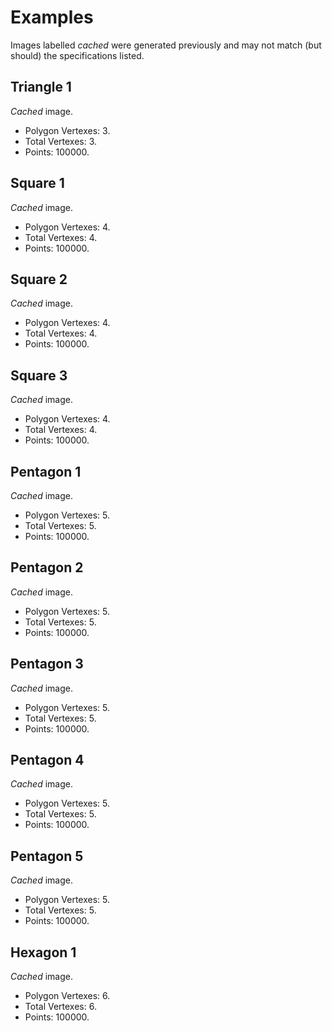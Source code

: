 # Examples

Images labelled *cached* were generated previously
and may not match (but should) the specifications listed.


## Triangle 1

*Cached* image.

- Polygon Vertexes: 3.
- Total Vertexes: 3.
- Points: 100000.

## Square 1

*Cached* image.

- Polygon Vertexes: 4.
- Total Vertexes: 4.
- Points: 100000.

## Square 2

*Cached* image.

- Polygon Vertexes: 4.
- Total Vertexes: 4.
- Points: 100000.

## Square 3

*Cached* image.

- Polygon Vertexes: 4.
- Total Vertexes: 4.
- Points: 100000.

## Pentagon 1

*Cached* image.

- Polygon Vertexes: 5.
- Total Vertexes: 5.
- Points: 100000.

## Pentagon 2

*Cached* image.

- Polygon Vertexes: 5.
- Total Vertexes: 5.
- Points: 100000.

## Pentagon 3

*Cached* image.

- Polygon Vertexes: 5.
- Total Vertexes: 5.
- Points: 100000.

## Pentagon 4

*Cached* image.

- Polygon Vertexes: 5.
- Total Vertexes: 5.
- Points: 100000.

## Pentagon 5

*Cached* image.

- Polygon Vertexes: 5.
- Total Vertexes: 5.
- Points: 100000.

## Hexagon 1

*Cached* image.

- Polygon Vertexes: 6.
- Total Vertexes: 6.
- Points: 100000.
